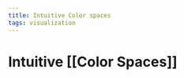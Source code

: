 ```yaml
---
title: Intuitive Color spaces
tags: visualization
---
```


# Intuitive [[Color Spaces]]






















